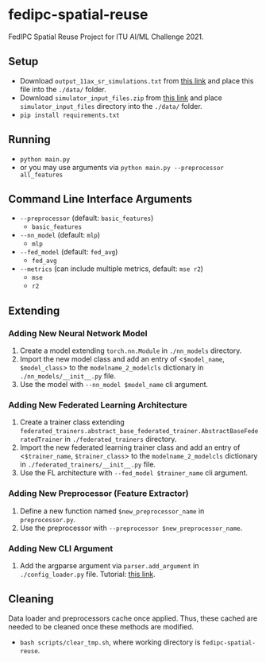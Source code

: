 # fedipc-spatial-reuse
FedIPC Spatial Reuse Project for ITU AI/ML Challenge 2021.


## Setup
* Download `output_11ax_sr_simulations.txt` from [this link](https://zenodo.org/record/5352060#.YT-3aZ4zbOR) and place this file into the `./data/` folder.
* Download `simulator_input_files.zip` from [this link](https://zenodo.org/record/5352060#.YT-3aZ4zbOR) and place `simulator_input_files` directory into the `./data/` folder.
* `pip install requirements.txt`

## Running
* `python main.py`
* or you may use arguments via `python main.py --preprocessor all_features` 

## Command Line  Interface Arguments
* `--preprocessor` (default: `basic_features`)
    * `basic_features`
* `--nn_model` (default: `mlp`)
    * `mlp`
* `--fed_model` (default: `fed_avg`)
    * `fed_avg`
* `--metrics` (can include multiple metrics, default: `mse r2`)
    * `mse`
    * `r2`

## Extending

### Adding New Neural Network Model
1. Create a model extending `torch.nn.Module` in `./nn_models` directory.
2. Import the new model class and add an entry of <`$model_name`, `$model_class`> to the `modelname_2_modelcls` dictionary in `./nn_models/__init__.py` file.
3. Use the model with `--nn_model $model_name` cli argument.

### Adding New Federated Learning Architecture
1. Create a trainer class extending `federated_trainers.abstract_base_federated_trainer.AbstractBaseFederatedTrainer` in `./federated_trainers` directory.
2. Import the new federated learning trainer class and add an entry of <`$trainer_name`, `$trainer_class`> to the `modelname_2_modelcls` dictionary in `./federated_trainers/__init__.py` file.
3. Use the FL architecture with `--fed_model $trainer_name` cli argument.

### Adding New Preprocessor (Feature Extractor)
1. Define a new function named `$new_preprocessor_name` in `preprocessor.py`.
2. Use the preprocessor with `--preprocessor $new_preprocessor_name`.

### Adding New CLI Argument
1. Add the argparse argument via `parser.add_argument` in `./config_loader.py` file. Tutorial: [this link](https://www.pythonforbeginners.com/argparse/argparse-tutorial).

## Cleaning
Data loader and preprocessors cache once applied. Thus, these cached are needed to be cleaned once these methods are modified.
* `bash scripts/clear_tmp.sh`, where working directory is `fedipc-spatial-reuse`.